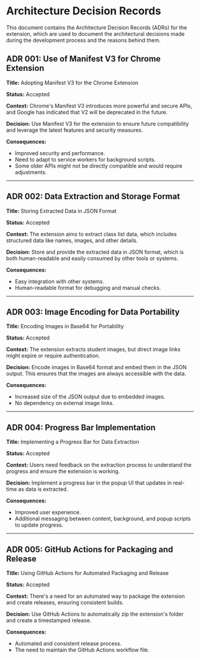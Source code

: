# Architecture Decision Records

This document contains the Architecture Decision Records (ADRs) for the extension, which are used to document the architectural decisions made during the development process and the reasons behind them.

## ADR 001: Use of Manifest V3 for Chrome Extension

**Title:** Adopting Manifest V3 for the Chrome Extension

**Status:** Accepted

**Context:** Chrome's Manifest V3 introduces more powerful and secure APIs, and Google has indicated that V2 will be deprecated in the future.

**Decision:** Use Manifest V3 for the extension to ensure future compatibility and leverage the latest features and security measures.

**Consequences:**
- Improved security and performance.
- Need to adapt to service workers for background scripts.
- Some older APIs might not be directly compatible and would require adjustments.

---

## ADR 002: Data Extraction and Storage Format

**Title:** Storing Extracted Data in JSON Format

**Status:** Accepted

**Context:** The extension aims to extract class list data, which includes structured data like names, images, and other details.

**Decision:** Store and provide the extracted data in JSON format, which is both human-readable and easily consumed by other tools or systems.

**Consequences:**
- Easy integration with other systems.
- Human-readable format for debugging and manual checks.

---

## ADR 003: Image Encoding for Data Portability

**Title:** Encoding Images in Base64 for Portability

**Status:** Accepted

**Context:** The extension extracts student images, but direct image links might expire or require authentication.

**Decision:** Encode images in Base64 format and embed them in the JSON output. This ensures that the images are always accessible with the data.

**Consequences:**
- Increased size of the JSON output due to embedded images.
- No dependency on external image links.

---

## ADR 004: Progress Bar Implementation

**Title:** Implementing a Progress Bar for Data Extraction

**Status:** Accepted

**Context:** Users need feedback on the extraction process to understand the progress and ensure the extension is working.

**Decision:** Implement a progress bar in the popup UI that updates in real-time as data is extracted.

**Consequences:**
- Improved user experience.
- Additional messaging between content, background, and popup scripts to update progress.

---

## ADR 005: GitHub Actions for Packaging and Release

**Title:** Using GitHub Actions for Automated Packaging and Release

**Status:** Accepted

**Context:** There's a need for an automated way to package the extension and create releases, ensuring consistent builds.

**Decision:** Use GitHub Actions to automatically zip the extension's folder and create a timestamped release.

**Consequences:**
- Automated and consistent release process.
- The need to maintain the GitHub Actions workflow file.
